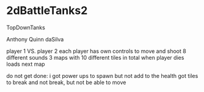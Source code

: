 # 2dBattleTanks2
TopDownTanks

Anthony Quinn daSilva

player 1 VS. player 2
each player has own controls to move and shoot
8 different sounds
3 maps with 10 different tiles in total
when player dies loads next map

do not get done:
i got power ups to spawn but not add to the health
got tiles to break and not break, but not be able to move
